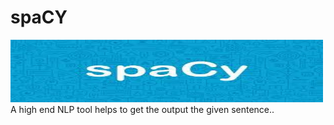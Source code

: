 # spaCY

<img src="spaCy.jfif" width=500px, height=100px>
A high end NLP tool helps to get the output the given sentence..
